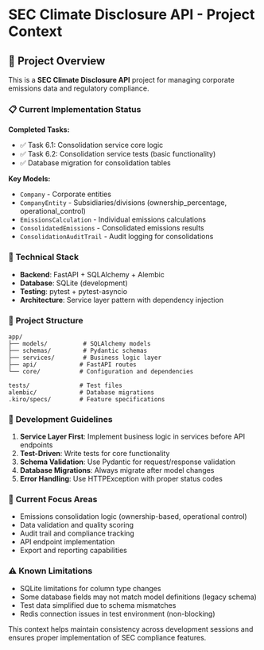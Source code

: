 # SEC Climate Disclosure API - Project Context

## 🎯 **Project Overview**

This is a **SEC Climate Disclosure API** project for managing corporate emissions data and regulatory compliance.

### 📋 **Current Implementation Status**

**Completed Tasks:**

- ✅ Task 6.1: Consolidation service core logic
- ✅ Task 6.2: Consolidation service tests (basic functionality)
- ✅ Database migration for consolidation tables

**Key Models:**

- `Company` - Corporate entities
- `CompanyEntity` - Subsidiaries/divisions (ownership_percentage, operational_control)
- `EmissionsCalculation` - Individual emissions calculations
- `ConsolidatedEmissions` - Consolidated emissions results
- `ConsolidationAuditTrail` - Audit logging for consolidations

### 🔧 **Technical Stack**

- **Backend**: FastAPI + SQLAlchemy + Alembic
- **Database**: SQLite (development)
- **Testing**: pytest + pytest-asyncio
- **Architecture**: Service layer pattern with dependency injection

### 📁 **Project Structure**

```
app/
├── models/          # SQLAlchemy models
├── schemas/         # Pydantic schemas
├── services/        # Business logic layer
├── api/            # FastAPI routes
└── core/           # Configuration and dependencies

tests/              # Test files
alembic/            # Database migrations
.kiro/specs/        # Feature specifications
```

### 🎯 **Development Guidelines**

1. **Service Layer First**: Implement business logic in services before API endpoints
2. **Test-Driven**: Write tests for core functionality
3. **Schema Validation**: Use Pydantic for request/response validation
4. **Database Migrations**: Always migrate after model changes
5. **Error Handling**: Use HTTPException with proper status codes

### 🔄 **Current Focus Areas**

- Emissions consolidation logic (ownership-based, operational control)
- Data validation and quality scoring
- Audit trail and compliance tracking
- API endpoint implementation
- Export and reporting capabilities

### ⚠️ **Known Limitations**

- SQLite limitations for column type changes
- Some database fields may not match model definitions (legacy schema)
- Test data simplified due to schema mismatches
- Redis connection issues in test environment (non-blocking)

This context helps maintain consistency across development sessions and ensures proper implementation of SEC compliance features.
